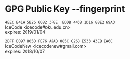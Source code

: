 # GPG Public Key --fingerprint
  
```4EEC B41A 5B26 6082 3F8E  BDDB 443B 1D16 88E2 69A3```  
IceCode <icecode#pku.edu.cn>  
expires: 2019/01/04
  
```2BFF E097 805D FE76 A6AB 085C C26B E533 43EB EA6C```  
IceCodeNew <icecodenew#gmail.com>  
expires: 2018/10/07
